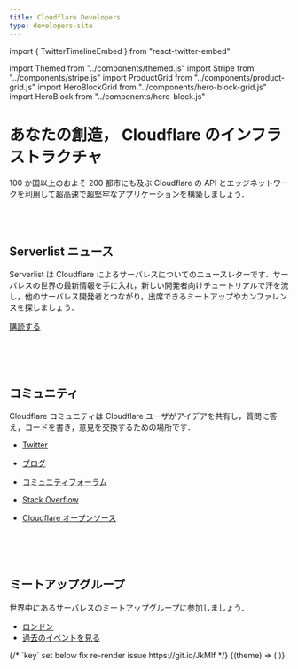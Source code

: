 ```yaml
---
title: Cloudflare Developers
type: developers-site
---
```


import { TwitterTimelineEmbed } from "react-twitter-embed"

import Themed from "../components/themed.js"
import Stripe from "../components/stripe.js"
import ProductGrid from "../components/product-grid.js"
import HeroBlockGrid from "../components/hero-block-grid.js"
import HeroBlock from "../components/hero-block.js"

<Stripe>

# あなたの創造， Cloudflare のインフラストラクチャ

100 か国以上のおよそ 200 都市にも及ぶ Cloudflare の API とエッジネットワークを利用して超高速で超堅牢なアプリケーションを構築しましょう．

</Stripe>

<ProductGrid/>

<br/>
<br/>

<HeroBlockGrid>
  <div>
    <HeroBlock>
      <h2>Serverlist ニュース</h2>
      <p>Serverlist は Cloudflare によるサーバレスについてのニュースレターです．サーバレスの世界の最新情報を手に入れ，新しい開発者向けチュートリアルで汗を流し，他のサーバレス開発者とつながり，出席できるミートアップやカンファレンスを探しましょう．</p>
      <p><a class="Button Button-is-docs-secondary" href="https://blog.cloudflare.com/serverlist/">購読する</a></p>
    </HeroBlock>
    <br/>
    <br/>
    <br/>
    <HeroBlock>
      <h2>コミュニティ</h2>
      <p>Cloudflare コミュニティは Cloudflare ユーザがアイデアを共有し，質問に答え，コードを書き，意見を交換するための場所です．</p>
      <ul>
        <li><p><a href="https://twitter.com/CloudflareDev" rel="noopener noreferrer" target="_blank">Twitter</a></p></li>
        <li><p><a href="https://blog.cloudflare.com/">ブログ</a></p></li>
        <li><p><a href="https://community.cloudflare.com/">コミュニティフォーラム</a></p></li>
        <li><p><a href="https://stackoverflow.com/questions/tagged/cloudflare?sort=votes&amp;pageSize=15/" rel="noopener noreferrer" target="_blank">Stack Overflow</a></p></li>
        <li><p><a href="https://cloudflare.github.io/" rel="noopener noreferrer" target="_blank">Cloudflare オープンソース</a></p></li>
      </ul>
    </HeroBlock>
    <br/>
    <br/>
    <br/>
    <HeroBlock>
      <h2>ミートアップグループ</h2>
      <p>世界中にあるサーバレスのミートアップグループに参加しましょう．</p>
      <ul>
        <li><a href="https://www.meetup.com/Real-World-Serverless-London/">ロンドン</a></li>
        <li><a href="https://developers.cloudflare.com/events/">過去のイベントを見る</a></li>
      </ul>
    </HeroBlock>
  </div>

  <div>
    <HeroBlock>
      {/* `key` set below fix re-render issue https://git.io/JkMlf */}
      <Themed>
        {(theme) => (
          <TwitterTimelineEmbed
            sourceType="profile"
            screenName="CloudflareDev"
            key={theme}
            theme={theme}
            options={{
              height: 1000
            }}
          />
        )}
      </Themed>
    </HeroBlock>
  </div>
</HeroBlockGrid>
